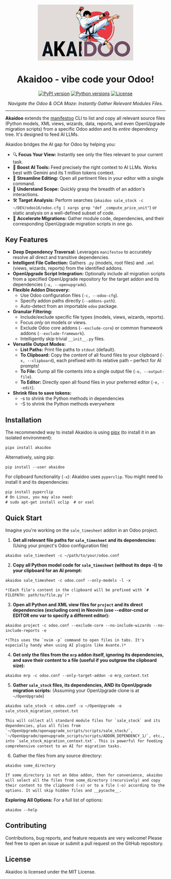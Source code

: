 <p align="center">
  <img src="assets/akaidoo.png" alt="Akaidoo Logo" width="300"/>
</p>

<h1 align="center">Akaidoo - vibe code your Odoo!</h1>

<p align="center">
  <!-- TODO: Uncomment and update badges once set up -->
  <!-- <a href="YOUR_GITHUB_ACTIONS_LINK"><img src="YOUR_GITHUB_ACTIONS_BADGE_SVG" alt="Build Status"></a> -->
  <!-- <a href="YOUR_CODECOV_LINK"><img src="YOUR_CODECOV_BADGE_SVG" alt="Coverage Status"></a> -->
  <a href="https://pypi.org/project/akaidoo/"><img src="https://img.shields.io/pypi/v/akaidoo.svg" alt="PyPI version"></a>
  <a href="https://pypi.org/project/akaidoo/"><img src="https://img.shields.io/pypi/pyversions/akaidoo.svg" alt="Python versions"></a>
  <a href="LICENSE"><img src="https://img.shields.io/pypi/l/akaidoo.svg" alt="License"></a>
</p>

<p align="center">
  <i>Navigate the Odoo & OCA Maze: Instantly Gather Relevant Modules Files.</i>
</p>

---

**Akaidoo** extends the [manifestoo](https://github.com/acsone/manifestoo) CLI to list
and copy all relevant source files (Python models, XML views, wizards, data, reports, and
even OpenUpgrade migration scripts) from a specific Odoo addon and its _entire_ dependency
tree. It's designed to feed AI LLMs.

Akaidoo bridges the AI gap for Odoo by helping you:

- 🔍 **Focus Your View:** Instantly see only the files relevant to your current task.
- 🤖 **Boost AI Tools:** Feed precisely the right context to AI LLMs. Works best with Gemini and
  its 1 million tokens context.
- 📝 **Streamline Editing:** Open all pertinent files in your editor with a single
  command.
- 🧩 **Understand Scope:** Quickly grasp the breadth of an addon's interactions.
- 🛠️ **Target Analysis:** Perform searches
  (`akaidoo sale_stock -c ~/DEV/odoo16/odoo.cfg | xargs grep "def _compute_price_unit"`)
  or static analysis on a well-defined subset of code.
- 🚀 **Accelerate Migrations:** Gather module code, dependencies, and their
  corresponding OpenUpgrade migration scripts in one go.

## Key Features

- **Deep Dependency Traversal:** Leverages `manifestoo` to accurately resolve all direct
  and transitive dependencies.
- **Intelligent File Collection:** Gathers `.py` (models, root files) and `.xml` (views,
  wizards, reports) from the identified addons.
- **OpenUpgrade Script Integration:** Optionally include all migration scripts from a
  specified OpenUpgrade repository for the target addon and its dependencies
  (`-u, --openupgrade`).
- **Flexible Addon Discovery:**
  - Use Odoo configuration files (`-c, --odoo-cfg`).
  - Specify addon paths directly (`--addons-path`).
  - Auto-detect from an importable `odoo` package.
- **Granular Filtering:**
  - Include/exclude specific file types (models, views, wizards, reports).
  - Focus _only_ on models or views.
  - Exclude Odoo core addons (`--exclude-core`) or common framework addons
    (`--exclude-framework`).
  - Intelligently skip trivial `__init__.py` files.
- **Versatile Output Modes:**
  - **List Paths:** Print file paths to `stdout` (default).
  - **To Clipboard:** Copy the _content_ of all found files to your clipboard
    (`-x, --clipboard`), each prefixed with its relative path – perfect for AI prompts!
  - **To File:** Dump all file contents into a single output file (`-o, --output-file`).
  - **To Editor:** Directly open all found files in your preferred editor
    (`-e, --edit`).
- **Shrink files to save tokens:**
  - -s to shrink the Python methods in dependencies
  - -S to shrink the Python methods everywhere

## Installation

<!--- install-begin -->

The recommended way to install Akaidoo is using [pipx](https://pypi.org/project/pipx/)
(to install it in an isolated environment):

```console
pipx install akaidoo
```

Alternatively, using pip:

```console
pip install --user akaidoo
```

For clipboard functionality (`-x`): Akaidoo uses `pyperclip`. You might need to install
it and its dependencies:

```console
pip install pyperclip
# On Linux, you may also need:
# sudo apt-get install xclip  # or xsel
```

<!--- install-end -->

## Quick Start

Imagine you're working on the `sale_timesheet` addon in an Odoo project.

1.  **Get all relevant file paths for `sale_timesheet` and its dependencies:** (Using
    your project's Odoo configuration file)

```console
akaidoo sale_timesheet -c ~/path/to/your/odoo.conf
```

2.  **Copy all Python model code for `sale_timesheet` (without its deps -l) to your clipboard
    for an AI prompt:**

```console
akaidoo sale_timesheet -c odoo.conf --only-models -l -x
```

    *(Each file's content in the clipboard will be prefixed with `# FILEPATH: path/to/file.py`)*

3.  **Open all Python and XML view files for `project` and its direct dependencies
    (excluding core) in Neovim (use --editor-cmd or EDITOR env var to specify a
    different editor):**

```console
akaidoo project -c odoo.conf --exclude-core --no-include-wizards --no-include-reports -e
```

    *(This uses the `nvim -p` command to open files in tabs. It's especially handy when using AI plugins like Avante.)*

4.  **Get only the files from the `mrp` addon itself, ignoring its dependencies, and
    save their content to a file (useful if you outgrow the clipboard size):**

```console
akaidoo mrp -c odoo.conf --only-target-addon -o mrp_context.txt
```

5.  **Gather `sale_stock` files, its dependencies, AND its OpenUpgrade migration
    scripts:** (Assuming your OpenUpgrade clone is at `~/OpenUpgrade`)

```console
akaidoo sale_stock -c odoo.conf -u ~/OpenUpgrade -o sale_stock_migration_context.txt
```

    This will collect all standard module files for `sale_stock` and its dependencies, plus all files from `~/OpenUpgrade/openupgrade_scripts/scripts/sale_stock/`, `~/OpenUpgrade/openupgrade_scripts/scripts/ADDON_DEPENDENCY_1/`, etc., into `sale_stock_migration_context.txt`. This is powerful for feeding comprehensive context to an AI for migration tasks.

6.  Gather the files from any source directory:

```console
akaidoo some_directory
```

    If some_directory is not an Odoo addon, then for convenience, akaidoo will select all the files from some_directory (recursively) and copy their content to the clipboard (-x) or to a file (-o) according to the options. It will skip hidden files and __pycache__.

**Exploring All Options:** For a full list of options:

```console
akaidoo --help
```

## Contributing

Contributions, bug reports, and feature requests are very welcome! Please feel free to
open an issue or submit a pull request on the GitHub repository.

## License

Akaidoo is licensed under the MIT License.
